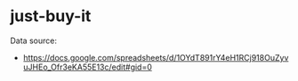# just-buy-it

Data source:

* https://docs.google.com/spreadsheets/d/1OYdT891rY4eH1RCj918OuZyvuJHEo_Ofr3eKA55E13c/edit#gid=0
